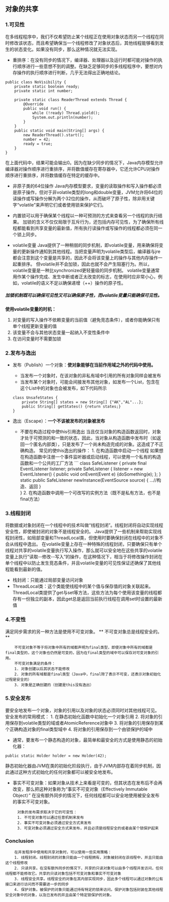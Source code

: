 ## 对象的共享
### 1.可见性
在多线程程序中，我们不仅希望防止某个线程正在使用对象状态而另一个线程在同时修改该状态，而且希望确保当一个线程修改了对象状态后，其他线程能够看到发生的状态变化。如果没有同步，那么这种情况就无法实现。
- 重排序：在没有同步的情况下，编译器、处理器以及运行时都可能对操作的执行顺序进行一些意想不到的调整。在缺乏足够同步的多线程程序中，要想对内存操作的执行顺序进行判断，几乎无法得出正确地结论。
```
public class NoVisibility {
    private static boolean ready;
    private static int number;

    private static class ReaderThread extends Thread {
        @Override
        public void run() {
            while (!ready) Thread.yield();
            System.out.println(number);
        }
    }
    public static void main(String[] args) {
        new ReaderThread().start();
        number = 42;
        ready = true;
    }
}
```
在上面代码中，结果可能会输出0。因为在缺少同步的情况下，Java内存模型允许编译器对操作顺序进行重排序，并将数值缓存在寄存器中，它还允许CPU对操作顺序进行重排序，并将数值缓存在特定的缓存中。

- 非原子类的64位操作
Java内存模型要求，变量的读取操作和写入操作都必须是原子操作，但对于非volatile类型的long和double变量，JVM允许将64位的读操作或写操作分解为两个32位的操作，从而破坏了原子性，除非用关键字“volatile”来声明它们或者使用锁来保护它们。

- 内置锁可以用于确保某个线程以一种可预测的方式来查看另一个线程的执行结果。
		加锁的含义不仅仅局限于互斥行为，还包括内存可见性，为了确保所有线程都能看到共享变量的最新值，所有执行读操作或写操作的线程都必须在同一个锁上同步。

- volatile变量
Java提供了一种稍弱的同步机制，即volatile变量，用来确保将变量的更新操作通知到其他线程。当把变量声明为volatile类型后，编译器与jre都会注意到这个变量是共享的，因此不会将该变量上的操作与其他内存操作一起重排序。
但volatile并不会加锁，因此也就不会产生阻塞行为。所以，volatile变量是一种比synchronized更轻量级的同步机制。
volatile变量通常用作某个操作完成、发生中断或者正太改变的标志，在使用时应非常小心，例如，volatile的语义不足以确保递增（++）操作的原子性。
##### 加锁机制既可以确保可见性又可以确保原子性，而volatile变量只能确保可见性。

**使用volatile变量的时机：**
1. 对变量的写入操作不依赖变量的当前值（避免竞态条件），或者你能确保只有单个线程更新变量的值
2. 该变量不会与其他状态变量一起纳入不变性条件中
3. 在访问变量时不需要加锁

### 2.发布与逸出
- 发布（Publish）一个对象：**使对象能够在当前作用域之外的代码中使用。**
	- 当发布一个对象时，在该对象的非私有域中引用的所有对象同样会被发布
	- 当发布某个对象时，可能会间接发布其他对象，如发布一个List，包含在这个List中的对象也会被发布，如下代码所示
	```
    class UnsafeStates {
    	private String[] states = new String[] {"AK","AL"...};
        public String[] getStates() {return states;}
    }
    ```
- 逸出（Escape）：**一个不该被发布的对象被发布**

    - 不要在构造过程中使this引用逸出
    		当且仅当对象的构造函数返回时，对象才处于可预测的和一致的状态，因此，当对象从构造函数中发布时（如返回一个匿名内部类），只是发布了一个尚未构造完成的对象。这造成了不正确构造。
        常见的使this逸出的操作：
        	1. 在构造函数中启动一个线程
        	如果想在构造函数中注册一个事件监听器或启动线程，可以使用一个私有的构造函数和一个公共的工厂方法
            ```
            class SafeListener {
            	private final EventListener listener;
                private SafeListener {
                	listener = new EventLIstener() {
                	public void onEvent(Event e) {doSomething(e);
                    };
                }
                static public SafeListener newInstance(EventSource source) {
                	...//构造、返回
                }                
            }
        	2. 在构造函数中调用一个可改写的实例方法（既不是私有方法，也不是final方法）

### 3.线程封闭
将数据或对象封闭在一个线程中的技术叫做“线程封闭”。线程封闭将自动实现线程安全性，即使被封闭的对象不是线程安全的。
Java提供了一些机制来帮助实现线程封闭性，如局部变量和ThreadLocal类，但使用时要确保封闭在线程中的对象不会从线程中逸出。
		在volatile变量上存在一种特殊的线程封闭，只要确保只有单个线程对共享的volatile变量执行写入操作，那么就可以安全地在这些共享的volatile变量上执行“读取--修改--写入”的操作，在这种情况下，相当于将修改操作封闭在单个线程中以防止发生竞态条件，并且volatile变量的可见性保证还确保了其他线程能看到最新的值。

- 栈封闭：只能通过局部变量访问对象
- ThreadLocal类：这个类能使线程中的某个值与保存值的对象关联起来。ThreadLocal类提供了get与set等方法，这些方法为每个使用该变量的线程都存有一份独立的副本，因此get总是返回当前执行线程在调用set时设置的最新值

### 4.不变性
满足同步需求的另一种方法是使用不可变对象。
** 不可变对象总是线程安全的。**

		不可变对象不等于将对象中所有的域都声明为final类型，即使对象中所有的域都是final类型的，这个对象也仍然是可变的，因为在final类型的域中可以保存对可变对象的引用。
        不可变对象满足的条件：
        1. 对象创建以后其状态不能修改
        2. 对象的所有域都是final类型（Java中，final除了表示不可变，还表示对象初始化过程是安全的）
        3. 对象是正确创建的（创建是this没有逸出）

### 5.安全发布
要安全地发布一个对象，对象的引用以及对象的状态必须同时对其他线程可见。
		安全发布的常用模式：
        1. 在静态初始化函数中初始化一个对象引用
        2. 将对象的引用保存到volatile类型的域或者AtomicReference对象中
        3. 将对象的引用保存到某个正确构造对象的final类型域中
        4. 将对象的引用保存到一个由锁保护的域中

- 通常，要发布一个静态构造的对象，最简单和最安全的方式是使用静态的初始化器：
```
public static Holder holder = new Holder(42);
```
静态初始化器由JVM在类的初始化阶段执行，由于JVM内部存在着同步机制，因此通过这种方式初始化的任何对象都可以被安全地发布。

- 事实不可变对象：如果对象从技术上来看是可变的，但其状态在发布后不会再改变，那么把这种对象称为“事实不可变对象（Effectively Immutable Object）”
在没有额外同步的情况下，任何线程都可以安全地使用被安全发布的事实不可变对象。

		对象的发布需求取决于它的可变性：
        1. 不可变对象可以通过任意机制来发布
        2. 事实不可变对象必须通过安全方式来发布
        3. 可变对象必须通过安全方式来发布，并且必须是线程安全的或者由某个锁保护起来

### Conclusion
		在并发程序中使用和共享对象时，可以使用一些实用策略：
        1. 线程封闭。线程封闭的对象只能由一个线程拥有，对象被封闭在该线程中，并且只能由这个线程修改
        2. 只读共享。在没有额外同步的情况下，共享的只读对象可以由多个线程并发访问，任何线程都不能修改它。共享的只读对象包括不可变对象和事实不可变对象
        3. 线程安全共享。线程安全的对象在其内部实现同步，因此多个线程可以通过对象的公有接口来进行访问而不需要进一步的同步
        4. 保护对象。被保护的对象只能通过持有特定的锁来访问。保护对象包括封装在其他线程安全对象中的对象，以及已发布的并且由某个特定锁保护的对象。
